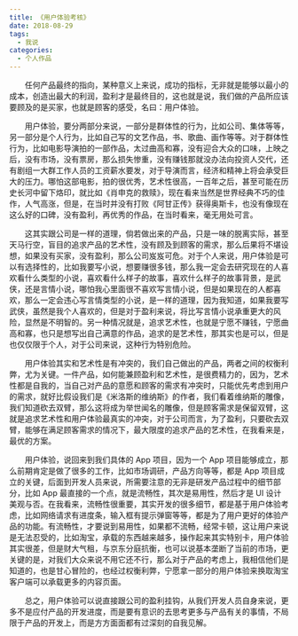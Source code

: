 ```yaml
---
title: 《用户体验考核》
date: 2018-08-29
tags:
  - 我说
categories:
  - 个人作品
---
```

&emsp;&emsp;任何产品最终的指向，某种意义上来说，成功的指标，无非就是能够以最小的成本，创造出最大的利润，盈利才是最终目的，这也就是说，我们做的产品所应该要顾及的是买家，也就是顾客的感受，名曰：用户体验。

<!-- more -->
&emsp;&emsp;用户体验，要分两部分来说，一部分是群体性的行为，比如公司、集体等等，另一部分是个人行为，比如自己写的文艺作品，书、歌曲、画作等等。对于群体性行为，比如电影导演拍的一部作品，太过曲高和寡，没有迎合大众的口味，上映之后，没有市场，没有票房，那么损失惨重，没有赚钱那就没办法向投资人交代，还有剧组一大群工作人员的工资薪水要发，对于导演而言，经济和精神上将会承受巨大的压力。哪怕这部电影，拍的很优秀，艺术性很高，一百年之后，甚至可能在历史长河中留下烙印，就比如《肖申克的救赎》，现在看来当然是世界经典不巧的佳作，人气高涨，但是，在当时并没有打败《阿甘正传》获得奥斯卡，也没有像现在这么好的口碑，没有盈利，再优秀的作品，在当时看来，毫无用处可言。

&emsp;&emsp;这其实跟公司是一样的道理，倘若做出来的产品，只是一味的脱离实际，甚至天马行空，盲目的追求产品的艺术性，没有顾及到顾客的需求，那么后果将不堪设想，如果没有买家，没有盈利，那么公司岌岌可危。对于个人来说，用户体验是可以有选择性的，比如我要写小说，想要赚很多钱，那么我一定会去研究现在的人喜欢看什么类型的小说，喜欢看什么样子的故事，喜欢什么样子的故事背景，是武侠，还是言情小说，哪怕我心里面很不喜欢写言情小说，但是如果现在的人都喜欢，那么一定会违心写言情类型的小说，是一样的道理，因为我知道，如果我要写武侠，虽然是我个人喜欢的，但是对于盈利来说，将比写言情小说承重更大的风险，显然是不明智的。另一种情况就是，追求艺术性，也就是宁愿不赚钱，宁愿曲高和寡，也只是想写出自己满意的作品，追求的是艺术性，那其实也是可以，但是也仅仅限于个人，对于公司来说，这种行为特别危险。

&emsp;&emsp;用户体验其实和艺术性是有冲突的，我们自己做出的产品，两者之间的权衡利弊，尤为关键。一件产品，如何能兼顾盈利和艺术性，是很费精力的，因为，艺术性都是自我的，当自己对产品的意愿和顾客的需求有冲突时，只能优先考虑到用户的需求，就好比假设我们是《米洛斯的维纳斯》的作者，我们看着维纳斯的雕像，我们知道砍去双臂，那么这将成为举世闻名的雕像，但是顾客需求是保留双臂，这就是追求艺术性和用户体验最真实的冲突，对于公司而言，为了盈利，只要砍去双臂，能够在满足顾客需求的情况下，最大限度的追求产品的艺术性，在我看来是，最优的方案。

&emsp;&emsp;用户体验，说回来到我们具体的 App 项目，因为一个 App 项目能够成立，那么前期肯定是做了很多的工作，比如市场调研，产品方向等等，都是 App 项目成立的关键，后面到开发人员来说，所需要注意的无非是研发产品过程中的细节部分，比如 App 最直接的一个点，就是流畅性，其次是易用性，然后才是 UI 设计美观与否。在我看来，流畅性很重要，其实开发的很多细节，都是基于用户体验考虑，比如网络请求有进度条，输入框有提示弹窗等等，都是为了用户更好的体验产品的功能。有流畅性，才要说到易用性，如果都不流畅，经常卡顿，这让用户来说是无法忍受的，比如淘宝，承载的东西越来越多，操作起来其实特别卡，用户体验其实很差，但是财大气租，与京东分庭抗衡，也可以说基本垄断了当前的市场，更关键的是，对我们大众来说不用它还不行，那么对于产品的考虑上，我相信他们是知道的，也是甘心冒险的，也经过权衡利弊，宁愿拿一部分的用户体验来换取淘宝客户端可以承载更多的内容页面。

&emsp;&emsp;总之，用户体验可以说直接跟公司的盈利挂钩，从我们开发人员自身来说，更多不是应付产品的开发进度，而是要有意识的去思考更多与产品有关的事情，不局限于产品的开发上，而是方方面面都有过深刻的自我见解。
